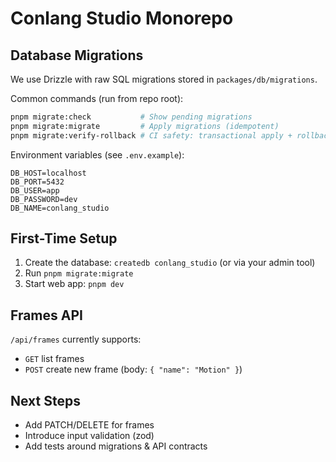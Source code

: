 # Conlang Studio Monorepo

## Database Migrations

We use Drizzle with raw SQL migrations stored in `packages/db/migrations`.

Common commands (run from repo root):

```bash
pnpm migrate:check           # Show pending migrations
pnpm migrate:migrate         # Apply migrations (idempotent)
pnpm migrate:verify-rollback # CI safety: transactional apply + rollback
```

Environment variables (see `.env.example`):

```
DB_HOST=localhost
DB_PORT=5432
DB_USER=app
DB_PASSWORD=dev
DB_NAME=conlang_studio
```

## First-Time Setup
1. Create the database: `createdb conlang_studio` (or via your admin tool)
2. Run `pnpm migrate:migrate`
3. Start web app: `pnpm dev`

## Frames API
`/api/frames` currently supports:
- `GET` list frames
- `POST` create new frame (body: `{ "name": "Motion" }`)

## Next Steps
- Add PATCH/DELETE for frames
- Introduce input validation (zod)
- Add tests around migrations & API contracts
